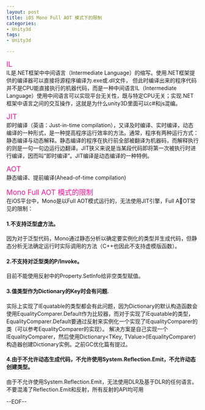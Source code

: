 ```yaml
---
layout: post
title: iOS Mono Full AOT 模式下的限制
categories:
- Unity3d
tags:
- Unity3d

---
```

<span style="color:DeepPink; font-size: 14pt">IL</span>         
IL是.NET框架中中间语言（Intermediate Language）的缩写。使用.NET框架提供的编译器可以直接将源程序编译为.exe或.dll文件，
但此时编译出来的程序代码并不是CPU能直接执行的机器代码，而是一种中间语言IL（Intermediate Language）使用中间语言可以实现平台无关性，既与特定CPU无关；实现.NET框架中语言之间的交互操作，这就是为什么unity3D里面可以c#和js混编。

<span style="color:DeepPink; font-size: 14pt">JIT</span>  
即时编译（英语：Just-in-time compilation），又译及时编译、实时编译，动态编译的一种形式，是一种提高程序运行效率的方法。通常，程序有两种运行方式：静态编译与动态解释。静态编译的程序在执行前全部被翻译为机器码，而解释执行的则是一句一句边运行边翻译。JIT狭义来说是当某段代码即将第一次被执行时进行编译，因而叫“即时编译”。JIT编译是动态编译的一种特例。
  
<span style="color:DeepPink; font-size: 14pt">AOT</span>     
静态编译、提前编译(Ahead-of-time compilation)

<span style="color:DeepPink; font-size: 14pt">Mono Full AOT 模式的限制</span>        
在iOS平台中，Mono是以Full AOT模式运行的，无法使用JIT引擎，Full AOT常见的限制：            
#### 1.不支持泛型虚方法。         
因为对于泛型代码，Mono通过静态分析以确定要实例化的类型并生成代码，但静态分析无法确定运行时实际调用的方法（C++也因此不支持虚模版函数）。

#### 2.不支持对泛型类的P/Invoke。
目前不能使用反射中的Property.SetInfo给非空类型赋值。

#### 3.值类型作为Dictionary的Key时会有问题.        
实际上实现了IEquatable<T>的类型都会有此问题，因为Dictionary的默认构造函数会使用EqualityComparer<TKey>.Default作为比较器，而对于实现了IEquatable<T>的类型，EqualityComparer<TKey>.Default要通过反射来实例化一个实现了IEqualityComparer<TKey>的类（可以参考EqualityComparer<T>的实现）。 解决方案是自己实现一个IEqualityComparer<TKey>，然后使用Dictionary<TKey, TValue>(IEqualityComparer<TKey>)构造器创建Dictionary实例。之前GC优化篇有提过。

#### 4.由于不允许动态生成代码，不允许使用System.Reflection.Emit，不允许动态创建类型。
由于不允许使用System.Reflection.Emit，无法使用DLR及基于DLR的任何语言。
不要混淆了Reflection.Emit和反射，所有反射的API均可用

--EOF--						